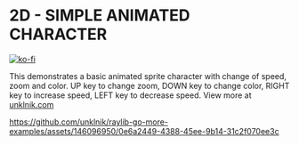 
# 2D - SIMPLE ANIMATED CHARACTER

[![ko-fi](https://ko-fi.com/img/githubbutton_sm.svg)](https://ko-fi.com/E1E5YOJH1)

This demonstrates a basic animated sprite character with change of speed, zoom and color. UP key to change zoom, DOWN key to change color, RIGHT key to increase speed, LEFT key to decrease speed. View more at [unklnik.com](https://unklnik.com/posts/2d-animated-character/)

https://github.com/unklnik/raylib-go-more-examples/assets/146096950/0e6a2449-4388-45ee-9b14-31c2f070ee3c
